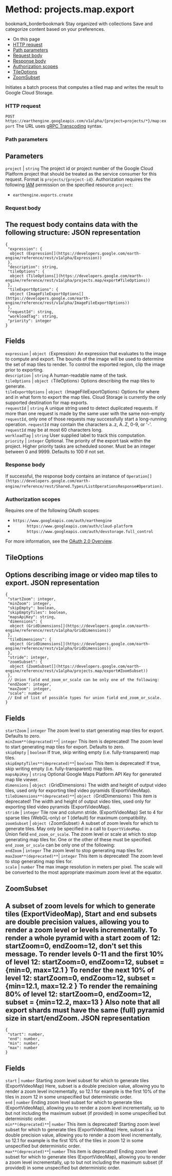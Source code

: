 
#  Method: projects.map.export 
bookmark_borderbookmark Stay organized with collections  Save and categorize content based on your preferences. 
  * On this page
  * [HTTP request](https://developers.google.com/earth-engine/reference/rest/v1alpha/projects.map/export#http-request)
  * [Path parameters](https://developers.google.com/earth-engine/reference/rest/v1alpha/projects.map/export#path-parameters)
  * [Request body](https://developers.google.com/earth-engine/reference/rest/v1alpha/projects.map/export#request-body)
  * [Response body](https://developers.google.com/earth-engine/reference/rest/v1alpha/projects.map/export#response-body)
  * [Authorization scopes](https://developers.google.com/earth-engine/reference/rest/v1alpha/projects.map/export#authorization-scopes)
  * [TileOptions](https://developers.google.com/earth-engine/reference/rest/v1alpha/projects.map/export#tileoptions)
  * [ZoomSubset](https://developers.google.com/earth-engine/reference/rest/v1alpha/projects.map/export#zoomsubset)


Initiates a batch process that computes a tiled map and writes the result to Google Cloud Storage.
### HTTP request
`POST https://earthengine.googleapis.com/v1alpha/{project=projects/*}/map:export`
The URL uses [gRPC Transcoding](https://google.aip.dev/127) syntax.
### Path parameters
Parameters  
---  
`project` |  `string` The project id or project number of the Google Cloud Platform project that should be treated as the service consumer for this request. Format is `projects/{project-id}`. Authorization requires the following [IAM](https://cloud.google.com/iam/docs/) permission on the specified resource `project`:
  * `earthengine.exports.create`

  
### Request body
The request body contains data with the following structure:
JSON representation  
---  
```
{
 "expression": {
  object (Expression[](https://developers.google.com/earth-engine/reference/rest/v1alpha/Expression))
 },
 "description": string,
 "tileOptions": {
  object (TileOptions[](https://developers.google.com/earth-engine/reference/rest/v1alpha/projects.map/export#TileOptions))
 },
 "tileExportOptions": {
  object (ImageFileExportOptions[](https://developers.google.com/earth-engine/reference/rest/v1alpha/ImageFileExportOptions))
 },
 "requestId": string,
 "workloadTag": string,
 "priority": integer
}
```
  
Fields  
---  
`expression` |  `object (`Expression[](https://developers.google.com/earth-engine/reference/rest/v1alpha/Expression)`)` An expression that evaluates to the image to compute and export. The bounds of the image will be used to determine the set of map tiles to render. To control the exported region, clip the image prior to exporting.  
`description` |  `string` A human-readable name of the task.  
`tileOptions` |  `object (`TileOptions[](https://developers.google.com/earth-engine/reference/rest/v1alpha/projects.map/export#TileOptions)`)` Options describing the map tiles to generate.  
`tileExportOptions` |  `object (`ImageFileExportOptions[](https://developers.google.com/earth-engine/reference/rest/v1alpha/ImageFileExportOptions)`)` Options for where and in what form to export the map tiles. Cloud Storage is currently the only supported destination for map exports.  
`requestId` |  `string` A unique string used to detect duplicated requests. If more than one request is made by the same user with the same non-empty `requestId`, only one of those requests may successfully start a long-running operation. `requestId` may contain the characters a..z, A..Z, 0-9, or '-'. `requestId` may be at most 60 characters long.  
`workloadTag` |  `string` User supplied label to track this computation.  
`priority` |  `integer` Optional. The priority of the export task within the project. Higher priority tasks are scheduled sooner. Must be an integer between 0 and 9999. Defaults to 100 if not set.  
### Response body
If successful, the response body contains an instance of `Operation[](https://developers.google.com/earth-engine/reference/rest/Shared.Types/ListOperationsResponse#Operation)`.
### Authorization scopes
Requires one of the following OAuth scopes:
  * `https://www.googleapis.com/auth/earthengine`
  * `      https://www.googleapis.com/auth/cloud-platform`
  * `      https://www.googleapis.com/auth/devstorage.full_control`


For more information, see the [OAuth 2.0 Overview](https://developers.google.com/identity/protocols/OAuth2).
## TileOptions
Options describing image or video map tiles to export.
JSON representation  
---  
```
{
 "startZoom": integer,
 "minZoom": integer,
 "skipEmpty": boolean,
 "skipEmptyTiles": boolean,
 "mapsApiKey": string,
 "dimensions": {
  object (GridDimensions[](https://developers.google.com/earth-engine/reference/rest/v1alpha/GridDimensions))
 },
 "tileDimensions": {
  object (GridDimensions[](https://developers.google.com/earth-engine/reference/rest/v1alpha/GridDimensions))
 },
 "stride": integer,
 "zoomSubset": {
  object (ZoomSubset[](https://developers.google.com/earth-engine/reference/rest/v1alpha/projects.map/export#ZoomSubset))
 },
 // Union field end_zoom_or_scale can be only one of the following:
 "endZoom": integer,
 "maxZoom": integer,
 "scale": number
 // End of list of possible types for union field end_zoom_or_scale.
}
```
  
Fields  
---  
`startZoom` |  `integer` The zoom level to start generating map tiles for export. Defaults to zero.  
`minZoom**(deprecated)**`|  `integer` This item is deprecated! The zoom level to start generating map tiles for export. Defaults to zero.  
`skipEmpty` |  `boolean` If true, skip writing empty (i.e. fully-transparent) map tiles.  
`skipEmptyTiles**(deprecated)**`|  `boolean` This item is deprecated! If true, skip writing empty (i.e. fully-transparent) map tiles.  
`mapsApiKey` |  `string` Optional Google Maps Platform API Key for generated map tile viewer.  
`dimensions` |  `object (`GridDimensions[](https://developers.google.com/earth-engine/reference/rest/v1alpha/GridDimensions)`)` The width and height of output video tiles, used only for exporting tiled video pyramids (ExportVideoMap).  
`tileDimensions**(deprecated)**`|  `object (`GridDimensions[](https://developers.google.com/earth-engine/reference/rest/v1alpha/GridDimensions)`)` This item is deprecated! The width and height of output video tiles, used only for exporting tiled video pyramids (ExportVideoMap).  
`stride` |  `integer` Tile row and column stride. (ExportVideoMap) Set to 4 for sparse tiles (WebGL-only) or 1 (default) for maximum compatibility.  
`zoomSubset` |  `object (`ZoomSubset[](https://developers.google.com/earth-engine/reference/rest/v1alpha/projects.map/export#ZoomSubset)`)` A subset of zoom levels for which to generate tiles. May only be specified in a call to `ExportVideoMap`.  
Union field `end_zoom_or_scale`. The zoom level or scale at which to stop generating map tiles for. One or the other of these must be specified. `end_zoom_or_scale` can be only one of the following:  
`endZoom` |  `integer` The zoom level to stop generating map tiles for.  
`maxZoom**(deprecated)**`|  `integer` This item is deprecated! The zoom level to stop generating map tiles for.  
`scale` |  `number` The max image resolution in meters per pixel. The scale will be converted to the most appropriate maximum zoom level at the equator.  
## ZoomSubset
A subset of zoom levels for which to generate tiles (ExportVideoMap), Start and end subsets are double precision values, allowing you to render a zoom level or levels incrementally. To render a whole pyramid with a start zoom of 12: startZoom=0, endZoom=12, don't set this message. To render levels 0-11 and the first 10% of level 12: startZoom=0, endZoom=12, subset = {min=0, max=12.1 } To render the next 10% of level 12: startZoom=0, endZoom=12, subset = {min=12.1, max=12.2 } To render the remaining 80% of level 12: startZoom=0, endZoom=12, subset = {min=12.2, max=13 } Also note that all export shards must have the same (full) pyramid size in start/endZoom.
JSON representation  
---  
```
{
 "start": number,
 "end": number,
 "min": number,
 "max": number
}
```
  
Fields  
---  
`start` |  `number` Starting zoom level subset for which to generate tiles (ExportVideoMap) Here, subset is a double precision value, allowing you to render a zoom level incrementally, so 12.1 for example is the first 10% of the tiles in zoom 12 in some unspecified but deterministic order.  
`end` |  `number` Ending zoom level subset for which to generate tiles (ExportVideoMap), allowing you to render a zoom level incrementally, up to but not including the maximum subset (if provided) in some unspecified but deterministic order.  
`min**(deprecated)**`|  `number` This item is deprecated! Starting zoom level subset for which to generate tiles (ExportVideoMap) Here, subset is a double precision value, allowing you to render a zoom level incrementally, so 12.1 for example is the first 10% of the tiles in zoom 12 in some unspecified but deterministic order.  
`max**(deprecated)**`|  `number` This item is deprecated! Ending zoom level subset for which to generate tiles (ExportVideoMap), allowing you to render a zoom level incrementally, up to but not including the maximum subset (if provided) in some unspecified but deterministic order.  
